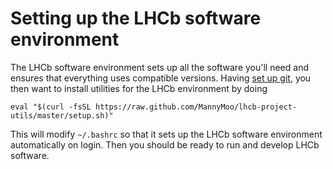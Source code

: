 # Setting up the LHCb software environment

The LHCb software environment sets up all the software you'll need and ensures that everything uses compatible versions. Having [set up git](../git.html), you then want to install utilities for the LHCb environment by doing

```
eval "$(curl -fsSL https://raw.github.com/MannyMoo/lhcb-project-utils/master/setup.sh)"
```

This will modify `~/.bashrc` so that it sets up the LHCb software environment automatically on login. Then you should be ready to run and develop LHCb software.
